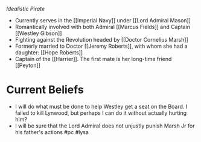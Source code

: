 *Idealistic Pirate*
- Currently serves in the [[Imperial Navy]] under [[Lord Admiral Mason]]
- Romantically involved with both Admiral [[Marcus Fields]] and Captain [[Westley Gibson]]
- Fighting against the Revolution headed by [[Doctor Cornelius Marsh]]
- Formerly married to Doctor [[Jeremy Roberts]], with whom she had a daughter: [[Hope Roberts]]
- Captain of the [[Harrier]].  The first mate is her long-time friend [[Peyton]]

# Current Beliefs
- I will do what must be done to help Westley get a seat on the Board.  I failed to kill Lynwood, but perhaps I can do it without actually hurting him?
- I will be sure that the Lord Admiral does not unjustly punish Marsh Jr for his father's actions
#pc #lysa 